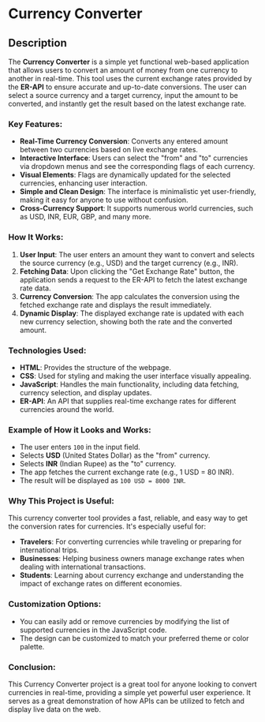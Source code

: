 # Currency Converter

## **Description**

The **Currency Converter** is a simple yet functional web-based application that allows users to convert an amount of money from one currency to another in real-time. This tool uses the current exchange rates provided by the **ER-API** to ensure accurate and up-to-date conversions. The user can select a source currency and a target currency, input the amount to be converted, and instantly get the result based on the latest exchange rate.

### **Key Features:**
- **Real-Time Currency Conversion**: Converts any entered amount between two currencies based on live exchange rates.
- **Interactive Interface**: Users can select the "from" and "to" currencies via dropdown menus and see the corresponding flags of each currency.
- **Visual Elements**: Flags are dynamically updated for the selected currencies, enhancing user interaction.
- **Simple and Clean Design**: The interface is minimalistic yet user-friendly, making it easy for anyone to use without confusion.
- **Cross-Currency Support**: It supports numerous world currencies, such as USD, INR, EUR, GBP, and many more.

### **How It Works:**
1. **User Input**: The user enters an amount they want to convert and selects the source currency (e.g., USD) and the target currency (e.g., INR).
2. **Fetching Data**: Upon clicking the "Get Exchange Rate" button, the application sends a request to the ER-API to fetch the latest exchange rate data.
3. **Currency Conversion**: The app calculates the conversion using the fetched exchange rate and displays the result immediately.
4. **Dynamic Display**: The displayed exchange rate is updated with each new currency selection, showing both the rate and the converted amount.

### **Technologies Used**:
- **HTML**: Provides the structure of the webpage.
- **CSS**: Used for styling and making the user interface visually appealing.
- **JavaScript**: Handles the main functionality, including data fetching, currency selection, and display updates.
- **ER-API**: An API that supplies real-time exchange rates for different currencies around the world.

### **Example of How it Looks and Works**:
- The user enters `100` in the input field.
- Selects **USD** (United States Dollar) as the "from" currency.
- Selects **INR** (Indian Rupee) as the "to" currency.
- The app fetches the current exchange rate (e.g., 1 USD = 80 INR).
- The result will be displayed as `100 USD = 8000 INR`.

### **Why This Project is Useful:**
This currency converter tool provides a fast, reliable, and easy way to get the conversion rates for currencies. It's especially useful for:
- **Travelers**: For converting currencies while traveling or preparing for international trips.
- **Businesses**: Helping business owners manage exchange rates when dealing with international transactions.
- **Students**: Learning about currency exchange and understanding the impact of exchange rates on different economies.

### **Customization Options**:
- You can easily add or remove currencies by modifying the list of supported currencies in the JavaScript code.
- The design can be customized to match your preferred theme or color palette.

### **Conclusion**:
This Currency Converter project is a great tool for anyone looking to convert currencies in real-time, providing a simple yet powerful user experience. It serves as a great demonstration of how APIs can be utilized to fetch and display live data on the web.
